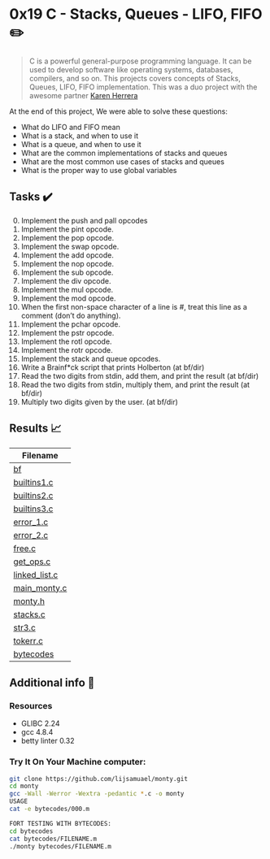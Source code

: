 # 0x19 C - Stacks, Queues - LIFO, FIFO :pencil2:

> C is a powerful general-purpose programming language. It can be used to develop software like operating systems, databases, compilers, and so on. This projects covers concepts of Stacks, Queues, LIFO, FIFO implementation.
This was a duo project with the awesome partner [Karen Herrera](https://github.com/karenaHV/)

At the end of this project, We were able to solve these questions:
  
* What do LIFO and FIFO mean
* What is a stack, and when to use it
* What is a queue, and when to use it
* What are the common implementations of stacks and queues
* What are the most common use cases of stacks and queues
* What is the proper way to use global variables

## Tasks :heavy_check_mark:

0. Implement the push and pall opcodes
1. Implement the pint opcode.
2. Implement the pop opcode.
3. Implement the swap opcode.
4. Implement the add opcode.
5. Implement the nop opcode.
6. Implement the sub opcode.
7. Implement the div opcode.
8. Implement the mul opcode.
9. Implement the mod opcode.
10. When the first non-space character of a line is #, treat this line as a comment (don’t do anything).
11. Implement the pchar opcode.
12. Implement the pstr opcode.
13. Implement the rotl opcode.
14. Implement the rotr opcode.
15. Implement the stack and queue opcodes.
16. Write a Brainf*ck script that prints Holberton (at bf/dir)
17. Read the two digits from stdin, add them, and print the result (at bf/dir)
18. Read the two digits from stdin, multiply them, and print the result (at bf/dir)
19. Multiply two digits given by the user. (at bf/dir)

## Results :chart_with_upwards_trend:

| Filename |
| ------ |
| [bf](https://github.com/edward0rtiz/monty/tree/df9ab3ad3ae6d985abefed3d2b5919577256f8b5/bf)|
| [builtins1.c](https://github.com/edward0rtiz/monty/blob/df9ab3ad3ae6d985abefed3d2b5919577256f8b5/builtins1.c)|
| [builtins2.c](https://github.com/edward0rtiz/monty/blob/df9ab3ad3ae6d985abefed3d2b5919577256f8b5/builtins2.c)|
| [builtins3.c](https://github.com/edward0rtiz/monty/blob/df9ab3ad3ae6d985abefed3d2b5919577256f8b5/builtins3.c)|
| [error_1.c](https://github.com/edward0rtiz/monty/blob/df9ab3ad3ae6d985abefed3d2b5919577256f8b5/error_1.c)|
| [error_2.c](https://github.com/edward0rtiz/monty/blob/df9ab3ad3ae6d985abefed3d2b5919577256f8b5/error_2.c)|
| [free.c](https://github.com/edward0rtiz/monty/blob/df9ab3ad3ae6d985abefed3d2b5919577256f8b5/free.c)|
| [get_ops.c](https://github.com/edward0rtiz/monty/blob/df9ab3ad3ae6d985abefed3d2b5919577256f8b5/get_ops.c)|
| [linked_list.c](https://github.com/edward0rtiz/monty/blob/df9ab3ad3ae6d985abefed3d2b5919577256f8b5/linked_list.c)|
| [main_monty.c](https://github.com/edward0rtiz/monty/blob/df9ab3ad3ae6d985abefed3d2b5919577256f8b5/main_monty.c)|
| [monty.h](https://github.com/edward0rtiz/monty/blob/df9ab3ad3ae6d985abefed3d2b5919577256f8b5/monty.h)|
| [stacks.c](https://github.com/edward0rtiz/monty/blob/df9ab3ad3ae6d985abefed3d2b5919577256f8b5/stacks.c)|
| [str3.c](https://github.com/edward0rtiz/monty/blob/df9ab3ad3ae6d985abefed3d2b5919577256f8b5/str3.c)|
| [tokerr.c](https://github.com/edward0rtiz/monty/blob/df9ab3ad3ae6d985abefed3d2b5919577256f8b5/tokerr.c)|
| [bytecodes](https://github.com/edward0rtiz/monty/tree/df9ab3ad3ae6d985abefed3d2b5919577256f8b5/bytecodes)|


## Additional info :construction:
### Resources

- GLIBC 2.24
- gcc 4.8.4
- betty linter 0.32



### Try It On Your Machine computer:	
```bash
git clone https://github.com/lijsamuael/monty.git
cd monty
gcc -Wall -Werror -Wextra -pedantic *.c -o monty
USAGE
cat -e bytecodes/000.m

FORT TESTING WITH BYTECODES:
cd bytecodes
cat bytecodes/FILENAME.m
./monty bytecodes/FILENAME.m
```
